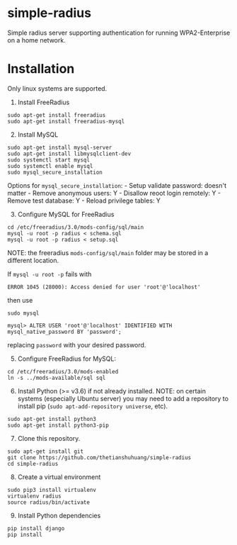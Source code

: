 # simple-radius
Simple radius server supporting authentication for running WPA2-Enterprise on a home network.


# Installation
Only linux systems are supported.


1. Install FreeRadius
```shell
sudo apt-get install freeradius
sudo apt-get install freeradius-mysql
```


2. Install MySQL
```shell
sudo apt-get install mysql-server
sudo apt-get install libmysqlclient-dev
sudo systemctl start mysql
sudo systemctl enable mysql
sudo mysql_secure_installation
```
Options for ```mysql_secure_installation```:
	- Setup validate password: doesn't matter
	- Remove anonymous users: Y
	- Disallow reoot login remotely: Y
	- Remove test database: Y
	- Reload privilege tables: Y


3. Configure MySQL for FreeRadius
```shell
cd /etc/freeradius/3.0/mods-config/sql/main
mysql -u root -p radius < schema.sql
mysql -u root -p radius < setup.sql
```
NOTE: the freeradius ```mods-config/sql/main``` folder may be stored in a different location.

If ```mysql -u root -p``` fails with
```
ERROR 1045 (28000): Access denied for user 'root'@'localhost'
```
then use
```
sudo mysql

mysql> ALTER USER 'root'@'localhost' IDENTIFIED WITH mysql_native_password BY 'password';
```
replacing ```password``` with your desired password.


5. Configure FreeRadius for MySQL:
```shell
cd /etc/freeradius/3.0/mods-enabled
ln -s ../mods-available/sql sql
```


6. Install Python (>= v3.6) if not already installed. NOTE: on certain systems (especially Ubuntu server) you may need to add a repository to install pip (```sudo apt-add-repository universe```, etc).
```shell
sudo apt-get install python3
sudo apt-get install python3-pip
```

7. Clone this repository.
```shell
sudo apt-get install git
git clone https://github.com/thetianshuhuang/simple-radius
cd simple-radius
```

8. Create a virtual environment
```shell
sudo pip3 install virtualenv
virtualenv radius
source radius/bin/activate
```

9. Install Python dependencies
```shell
pip install django
pip install 
```


